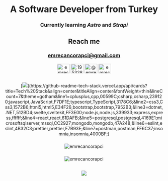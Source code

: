 <div align="center">

# A Software Developer from Turkey
### Currently learning *Astro* and *Strapi*

## Reach me

### [emrecancorapci@gmail.com](mailto:emrecancorapci@gmail.com)

<p>
<a href="https://linkedin.com/in/emrecancorapci" target="blank"><img align="center" src="https://raw.githubusercontent.com/rahuldkjain/github-profile-readme-generator/master/src/images/icons/Social/linked-in-alt.svg" alt="emrecancorapci" height="30" width="40" /></a>  
<a href="https://stackoverflow.com/users/19532885" target="blank"><img align="center" src="https://raw.githubusercontent.com/rahuldkjain/github-profile-readme-generator/master/src/images/icons/Social/stack-overflow.svg" alt="19532885" height="30" width="40" /></a>  
<a href="https://medium.com/@emrecancorapci" target="blank"><img align="center" src="https://raw.githubusercontent.com/rahuldkjain/github-profile-readme-generator/master/src/images/icons/Social/medium.svg" alt="@emrecancorapci" height="30" width="40" /></a>  
<a href="https://www.hackerrank.com/emrecancorapci" target="blank"><img align="center" src="https://raw.githubusercontent.com/rahuldkjain/github-profile-readme-generator/master/src/images/icons/Social/hackerrank.svg" alt="emrecancorapci" height="30" width="40" /></a> 
</p>

##

[![](https://github-readme-tech-stack.vercel.app/api/cards?title=Tech%20Stack&align=center&titleAlign=center&fontWeight=thin&lineCount=7&theme=gotham&line1=cplusplus,cpp,00599C;csharp,csharp,239120;javascript,JavaScript,F7DF1E;typescript,TypeScript,3178C6;&line2=css3,Css3,1572B6;html5,html5,E34F26;bootstrap,bootstrap,7952B3;&line3=dotnet,.NET,512BD4;svelte,sveltekit,FF3E00;node.js,node.js,339933;express,express,ffffff;&line4=react,react,61DAFB;&line5=postgresql,postgresql,4169E1;microsoftsqlserver,mssql,CC2927;mongodb,mongodb,47A248;&line6=eslint,eslint,4B32C3;prettier,prettier,F7B93E;&line7=postman,postman,FF6C37;insomnia,insomnia,4000BF;)](https://github-readme-tech-stack.vercel.app/api/cards?title=Tech%20Stack&align=center&titleAlign=center&fontWeight=thin&lineCount=7&theme=gotham&line1=cplusplus,cpp,00599C;csharp,csharp,239120;javascript,JavaScript,F7DF1E;typescript,TypeScript,3178C6;&line2=css3,Css3,1572B6;html5,html5,E34F26;bootstrap,bootstrap,7952B3;&line3=dotnet,.NET,512BD4;svelte,sveltekit,FF3E00;node.js,node.js,339933;express,express,ffffff;&line4=react,react,61DAFB;&line5=postgresql,postgresql,4169E1;microsoftsqlserver,mssql,CC2927;mongodb,mongodb,47A248;&line6=eslint,eslint,4B32C3;prettier,prettier,F7B93E;&line7=postman,postman,FF6C37;insomnia,insomnia,4000BF;)

###

<img align="center" src="https://readme-stats.jonas-bernard.dev/api?username=emrecancorapci&show_icons=true&theme=dark&locale=en&include_all_commits=true" alt="emrecancorapci" />

###

<img align="center" src="https://readme-stats.jonas-bernard.dev/api/top-langs?username=emrecancorapci&show_icons=true&theme=dark&locale=en&langs_count=7" alt="emrecancorapci" />

##

![](https://spotify-recently-played-readme.vercel.app/api?user=trknell)

</div>
